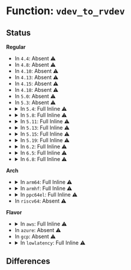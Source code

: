 # Function: <code>vdev_to_rvdev</code>

## Status
<b>Regular</b>
<ul>
<li>
In <code>4.4</code>: Absent ⚠️
</li>
<li>
In <code>4.8</code>: Absent ⚠️
</li>
<li>
In <code>4.10</code>: Absent ⚠️
</li>
<li>
In <code>4.13</code>: Absent ⚠️
</li>
<li>
In <code>4.15</code>: Absent ⚠️
</li>
<li>
In <code>4.18</code>: Absent ⚠️
</li>
<li>
In <code>5.0</code>: Absent ⚠️
</li>
<li>
In <code>5.3</code>: Absent ⚠️
</li>
<li>
<details>
<summary>In <code>5.4</code>: Full Inline ⚠️</summary>

**Collision:** Unique Static

**Inline:** Full

**Transformation:** False

**Instances:**

```
In drivers/remoteproc/remoteproc_virtio.c (ffffffff818f7264)
Location: include/linux/remoteproc.h:622
Inline: True
Inline callers:
  - drivers/remoteproc/remoteproc_virtio.c:rproc_virtio_dev_release
  - drivers/remoteproc/remoteproc_virtio.c:rproc_virtio_dev_release
  - drivers/remoteproc/remoteproc_virtio.c:rproc_virtio_set
  - drivers/remoteproc/remoteproc_virtio.c:rproc_virtio_get
  - drivers/remoteproc/remoteproc_virtio.c:rproc_virtio_get_features
  - drivers/remoteproc/remoteproc_virtio.c:rproc_virtio_get_status
  - drivers/remoteproc/remoteproc_virtio.c:rproc_virtio_find_vqs
  - drivers/remoteproc/remoteproc_virtio.c:rproc_virtio_find_vqs
```
</details>
</li>
<li>
<details>
<summary>In <code>5.8</code>: Full Inline ⚠️</summary>

**Collision:** Unique Static

**Inline:** Full

**Transformation:** False

**Instances:**

```
In drivers/remoteproc/remoteproc_virtio.c (ffffffff819cd305)
Location: include/linux/remoteproc.h:637
Inline: True
Inline callers:
  - drivers/remoteproc/remoteproc_virtio.c:rproc_virtio_dev_release
  - drivers/remoteproc/remoteproc_virtio.c:rproc_virtio_dev_release
  - drivers/remoteproc/remoteproc_virtio.c:rproc_virtio_set
  - drivers/remoteproc/remoteproc_virtio.c:rproc_virtio_get
  - drivers/remoteproc/remoteproc_virtio.c:rproc_virtio_get_features
  - drivers/remoteproc/remoteproc_virtio.c:rproc_virtio_get_status
  - drivers/remoteproc/remoteproc_virtio.c:rp_find_vq
  - drivers/remoteproc/remoteproc_virtio.c:rp_find_vq
```
</details>
</li>
<li>
<details>
<summary>In <code>5.11</code>: Full Inline ⚠️</summary>

**Collision:** Unique Static

**Inline:** Full

**Transformation:** False

**Instances:**

```
In drivers/remoteproc/remoteproc_virtio.c (ffffffff819ccb55)
Location: include/linux/remoteproc.h:671
Inline: True
Inline callers:
  - drivers/remoteproc/remoteproc_virtio.c:rproc_virtio_dev_release
  - drivers/remoteproc/remoteproc_virtio.c:rproc_virtio_dev_release
  - drivers/remoteproc/remoteproc_virtio.c:rproc_virtio_set
  - drivers/remoteproc/remoteproc_virtio.c:rproc_virtio_get
  - drivers/remoteproc/remoteproc_virtio.c:rproc_virtio_get_features
  - drivers/remoteproc/remoteproc_virtio.c:rproc_virtio_get_status
  - drivers/remoteproc/remoteproc_virtio.c:rp_find_vq
  - drivers/remoteproc/remoteproc_virtio.c:rp_find_vq
```
</details>
</li>
<li>
<details>
<summary>In <code>5.13</code>: Full Inline ⚠️</summary>

**Collision:** Unique Static

**Inline:** Full

**Transformation:** False

**Instances:**

```
In drivers/remoteproc/remoteproc_virtio.c (ffffffff819b1d05)
Location: include/linux/remoteproc.h:684
Inline: True
Inline callers:
  - drivers/remoteproc/remoteproc_virtio.c:rproc_virtio_dev_release
  - drivers/remoteproc/remoteproc_virtio.c:rproc_virtio_dev_release
  - drivers/remoteproc/remoteproc_virtio.c:rproc_virtio_set
  - drivers/remoteproc/remoteproc_virtio.c:rproc_virtio_get
  - drivers/remoteproc/remoteproc_virtio.c:rproc_virtio_get_features
  - drivers/remoteproc/remoteproc_virtio.c:rproc_virtio_get_status
  - drivers/remoteproc/remoteproc_virtio.c:rp_find_vq
  - drivers/remoteproc/remoteproc_virtio.c:rp_find_vq
```
</details>
</li>
<li>
<details>
<summary>In <code>5.15</code>: Full Inline ⚠️</summary>

**Collision:** Unique Static

**Inline:** Full

**Transformation:** False

**Instances:**

```
In drivers/remoteproc/remoteproc_virtio.c (ffffffff81a60465)
Location: include/linux/remoteproc.h:687
Inline: True
Inline callers:
  - drivers/remoteproc/remoteproc_virtio.c:rproc_virtio_dev_release
  - drivers/remoteproc/remoteproc_virtio.c:rproc_virtio_dev_release
  - drivers/remoteproc/remoteproc_virtio.c:rproc_virtio_set
  - drivers/remoteproc/remoteproc_virtio.c:rproc_virtio_get
  - drivers/remoteproc/remoteproc_virtio.c:rproc_virtio_finalize_features
  - drivers/remoteproc/remoteproc_virtio.c:rproc_virtio_get_features
  - drivers/remoteproc/remoteproc_virtio.c:rproc_virtio_get_status
  - drivers/remoteproc/remoteproc_virtio.c:rp_find_vq
  - drivers/remoteproc/remoteproc_virtio.c:rp_find_vq
```
</details>
</li>
<li>
<details>
<summary>In <code>5.19</code>: Full Inline ⚠️</summary>

**Collision:** Unique Static

**Inline:** Full

**Transformation:** False

**Instances:**

```
In drivers/remoteproc/remoteproc_virtio.c (ffffffff81bd0975)
Location: drivers/remoteproc/remoteproc_virtio.c:26
Inline: True
Inline callers:
  - drivers/remoteproc/remoteproc_virtio.c:rproc_virtio_dev_release
  - drivers/remoteproc/remoteproc_virtio.c:rproc_virtio_set
  - drivers/remoteproc/remoteproc_virtio.c:rproc_virtio_get
  - drivers/remoteproc/remoteproc_virtio.c:rproc_virtio_finalize_features
  - drivers/remoteproc/remoteproc_virtio.c:rproc_virtio_get_features
  - drivers/remoteproc/remoteproc_virtio.c:rproc_virtio_get_status
  - drivers/remoteproc/remoteproc_virtio.c:rp_find_vq
```
</details>
</li>
<li>
<details>
<summary>In <code>6.2</code>: Full Inline ⚠️</summary>

**Collision:** Unique Static

**Inline:** Full

**Transformation:** False

**Instances:**

```
In drivers/remoteproc/remoteproc_virtio.c (ffffffff81d7b7b5)
Location: drivers/remoteproc/remoteproc_virtio.c:48
Inline: True
Inline callers:
  - drivers/remoteproc/remoteproc_virtio.c:rproc_virtio_dev_release
  - drivers/remoteproc/remoteproc_virtio.c:rproc_virtio_set
  - drivers/remoteproc/remoteproc_virtio.c:rproc_virtio_get
  - drivers/remoteproc/remoteproc_virtio.c:rproc_virtio_finalize_features
  - drivers/remoteproc/remoteproc_virtio.c:rproc_virtio_get_features
  - drivers/remoteproc/remoteproc_virtio.c:rproc_virtio_get_status
  - drivers/remoteproc/remoteproc_virtio.c:rp_find_vq
```
</details>
</li>
<li>
<details>
<summary>In <code>6.5</code>: Full Inline ⚠️</summary>

**Collision:** Unique Static

**Inline:** Full

**Transformation:** False

**Instances:**

```
In drivers/remoteproc/remoteproc_virtio.c (ffffffff81de9975)
Location: drivers/remoteproc/remoteproc_virtio.c:48
Inline: True
Inline callers:
  - drivers/remoteproc/remoteproc_virtio.c:rproc_virtio_dev_release
  - drivers/remoteproc/remoteproc_virtio.c:rproc_virtio_set
  - drivers/remoteproc/remoteproc_virtio.c:rproc_virtio_get
  - drivers/remoteproc/remoteproc_virtio.c:rproc_virtio_finalize_features
  - drivers/remoteproc/remoteproc_virtio.c:rproc_virtio_get_features
  - drivers/remoteproc/remoteproc_virtio.c:rproc_virtio_get_status
  - drivers/remoteproc/remoteproc_virtio.c:rp_find_vq
```
</details>
</li>
<li>
<details>
<summary>In <code>6.8</code>: Full Inline ⚠️</summary>

**Collision:** Unique Static

**Inline:** Full

**Transformation:** False

**Instances:**

```
In drivers/remoteproc/remoteproc_virtio.c (ffffffff81e9fbb5)
Location: drivers/remoteproc/remoteproc_virtio.c:48
Inline: True
Inline callers:
  - drivers/remoteproc/remoteproc_virtio.c:rproc_virtio_dev_release
  - drivers/remoteproc/remoteproc_virtio.c:rproc_virtio_set
  - drivers/remoteproc/remoteproc_virtio.c:rproc_virtio_get
  - drivers/remoteproc/remoteproc_virtio.c:rproc_virtio_finalize_features
  - drivers/remoteproc/remoteproc_virtio.c:rproc_virtio_get_features
  - drivers/remoteproc/remoteproc_virtio.c:rproc_virtio_get_status
  - drivers/remoteproc/remoteproc_virtio.c:rp_find_vq
```
</details>
</li>
</ul>
<b>Arch</b>
<ul>
<li>
<details>
<summary>In <code>arm64</code>: Full Inline ⚠️</summary>

**Collision:** Unique Static

**Inline:** Full

**Transformation:** False

**Instances:**

```
In drivers/remoteproc/remoteproc_virtio.c (ffff800010b82f78)
Location: include/linux/remoteproc.h:622
Inline: True
Inline callers:
  - drivers/remoteproc/remoteproc_virtio.c:rproc_virtio_dev_release
  - drivers/remoteproc/remoteproc_virtio.c:rproc_virtio_dev_release
  - drivers/remoteproc/remoteproc_virtio.c:rproc_virtio_set
  - drivers/remoteproc/remoteproc_virtio.c:rproc_virtio_get
  - drivers/remoteproc/remoteproc_virtio.c:rproc_virtio_get_features
  - drivers/remoteproc/remoteproc_virtio.c:rproc_virtio_get_status
  - drivers/remoteproc/remoteproc_virtio.c:rproc_virtio_find_vqs
  - drivers/remoteproc/remoteproc_virtio.c:rproc_virtio_find_vqs
```
</details>
</li>
<li>
<details>
<summary>In <code>armhf</code>: Full Inline ⚠️</summary>

**Collision:** Unique Static

**Inline:** Full

**Transformation:** False

**Instances:**

```
In drivers/remoteproc/remoteproc_virtio.c (c0c66294)
Location: include/linux/remoteproc.h:622
Inline: True
Inline callers:
  - drivers/remoteproc/remoteproc_virtio.c:rproc_virtio_dev_release
  - drivers/remoteproc/remoteproc_virtio.c:rproc_virtio_dev_release
  - drivers/remoteproc/remoteproc_virtio.c:rproc_virtio_set
  - drivers/remoteproc/remoteproc_virtio.c:rproc_virtio_get
  - drivers/remoteproc/remoteproc_virtio.c:rproc_virtio_get_features
  - drivers/remoteproc/remoteproc_virtio.c:rproc_virtio_get_status
  - drivers/remoteproc/remoteproc_virtio.c:rproc_virtio_find_vqs
  - drivers/remoteproc/remoteproc_virtio.c:rproc_virtio_find_vqs
```
</details>
</li>
<li>
<details>
<summary>In <code>ppc64el</code>: Full Inline ⚠️</summary>

**Collision:** Unique Static

**Inline:** Full

**Transformation:** False

**Instances:**

```
In drivers/remoteproc/remoteproc_virtio.c (c000000000c60214)
Location: include/linux/remoteproc.h:622
Inline: True
Inline callers:
  - drivers/remoteproc/remoteproc_virtio.c:rproc_virtio_dev_release
  - drivers/remoteproc/remoteproc_virtio.c:rproc_virtio_dev_release
  - drivers/remoteproc/remoteproc_virtio.c:rproc_virtio_set
  - drivers/remoteproc/remoteproc_virtio.c:rproc_virtio_get
  - drivers/remoteproc/remoteproc_virtio.c:rproc_virtio_finalize_features
  - drivers/remoteproc/remoteproc_virtio.c:rproc_virtio_get_features
  - drivers/remoteproc/remoteproc_virtio.c:rproc_virtio_get_status
  - drivers/remoteproc/remoteproc_virtio.c:rproc_virtio_find_vqs
  - drivers/remoteproc/remoteproc_virtio.c:rproc_virtio_find_vqs
```
</details>
</li>
<li>
In <code>riscv64</code>: Absent ⚠️
</li>
</ul>
<b>Flavor</b>
<ul>
<li>
<details>
<summary>In <code>aws</code>: Full Inline ⚠️</summary>

**Collision:** Unique Static

**Inline:** Full

**Transformation:** False

**Instances:**

```
In drivers/remoteproc/remoteproc_virtio.c (ffffffff81898594)
Location: include/linux/remoteproc.h:622
Inline: True
Inline callers:
  - drivers/remoteproc/remoteproc_virtio.c:rproc_virtio_dev_release
  - drivers/remoteproc/remoteproc_virtio.c:rproc_virtio_dev_release
  - drivers/remoteproc/remoteproc_virtio.c:rproc_virtio_set
  - drivers/remoteproc/remoteproc_virtio.c:rproc_virtio_get
  - drivers/remoteproc/remoteproc_virtio.c:rproc_virtio_get_features
  - drivers/remoteproc/remoteproc_virtio.c:rproc_virtio_get_status
  - drivers/remoteproc/remoteproc_virtio.c:rproc_virtio_find_vqs
  - drivers/remoteproc/remoteproc_virtio.c:rproc_virtio_find_vqs
```
</details>
</li>
<li>
In <code>azure</code>: Absent ⚠️
</li>
<li>
In <code>gcp</code>: Absent ⚠️
</li>
<li>
<details>
<summary>In <code>lowlatency</code>: Full Inline ⚠️</summary>

**Collision:** Unique Static

**Inline:** Full

**Transformation:** False

**Instances:**

```
In drivers/remoteproc/remoteproc_virtio.c (ffffffff81908cf4)
Location: include/linux/remoteproc.h:622
Inline: True
Inline callers:
  - drivers/remoteproc/remoteproc_virtio.c:rproc_virtio_dev_release
  - drivers/remoteproc/remoteproc_virtio.c:rproc_virtio_dev_release
  - drivers/remoteproc/remoteproc_virtio.c:rproc_virtio_set
  - drivers/remoteproc/remoteproc_virtio.c:rproc_virtio_get
  - drivers/remoteproc/remoteproc_virtio.c:rproc_virtio_get_features
  - drivers/remoteproc/remoteproc_virtio.c:rproc_virtio_get_status
  - drivers/remoteproc/remoteproc_virtio.c:rproc_virtio_find_vqs
  - drivers/remoteproc/remoteproc_virtio.c:rproc_virtio_find_vqs
```
</details>
</li>
</ul>

## Differences
